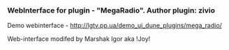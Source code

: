 ### WebInterface for plugin - "MegaRadio". Author plugin: zivio

Demo webinterface - http://lgtv.pp.ua/demo_ui_dune_plugins/mega_radio/

Web-interface modifed by Marshak Igor aka !Joy!


